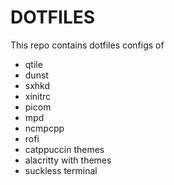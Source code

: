 # DOTFILES

This repo contains dotfiles configs of

- qtile
- dunst
- sxhkd
- xinitrc
- picom
- mpd
- ncmpcpp
- rofi 
- catppuccin themes
- alacritty with themes
- suckless terminal
